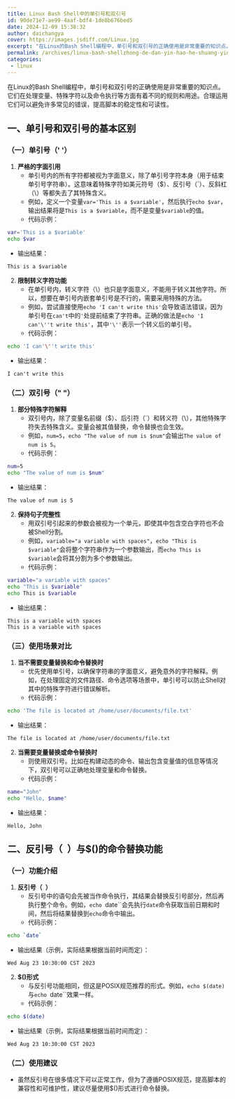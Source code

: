 ```yaml
---
title: Linux Bash Shell中的单引号和双引号
id: 90de71e7-ae99-4aaf-bdf4-1de8b676bed5
date: 2024-12-09 15:38:32
author: daichangya
cover: https://images.jsdiff.com/Linux.jpg
excerpt: "在Linux的Bash Shell编程中，单引号和双引号的正确使用是非常重要的知识点。它们在处理变量、特殊字符以及命令执行等方面有着不同的规则和用途。合理运用它们可以避免许多常见的错误，提高脚本的稳定性和可读性。 一、单引号和双引号的基本区别 （一）单引号（' '） 严格的字面引用 单引号内的所有字"
permalink: /archives/linux-bash-shellzhong-de-dan-yin-hao-he-shuang-yin-hao/
categories:
 - linux
---
```


在Linux的Bash Shell编程中，单引号和双引号的正确使用是非常重要的知识点。它们在处理变量、特殊字符以及命令执行等方面有着不同的规则和用途。合理运用它们可以避免许多常见的错误，提高脚本的稳定性和可读性。

## 一、单引号和双引号的基本区别

### （一）单引号（' '）
1. **严格的字面引用**
   - 单引号内的所有字符都被视为字面意义，除了单引号字符本身（用于结束单引号字符串）。这意味着特殊字符如美元符号（$）、反引号（`）、反斜杠（\）等都失去了其特殊含义。
   - 例如，定义一个变量`var='This is a $variable'`，然后执行`echo $var`，输出结果将是`This is a $variable`，而不是变量`$variable`的值。
   - 代码示例：
```bash
var='This is a $variable'
echo $var  
```
   - 输出结果：
```
This is a $variable
```
2. **限制转义字符功能**
   - 在单引号内，转义字符（\）也只是字面意义，不能用于转义其他字符。所以，想要在单引号内嵌套单引号是不行的，需要采用特殊的方法。
   - 例如，尝试直接使用`echo 'I can't write this'`会导致语法错误，因为单引号在`can't`中的`'`处提前结束了字符串。正确的做法是`echo 'I can'\''t write this'`，其中`'\''`表示一个转义后的单引号。
   - 代码示例：
```bash
echo 'I can'\''t write this'
```
   - 输出结果：
```
I can't write this
```

### （二）双引号（" "）
1. **部分特殊字符解释**
   - 双引号内，除了变量名前缀（$）、后引符（`）和转义符（\），其他特殊字符失去特殊含义。变量会被其值替换，命令替换也会生效。
   - 例如，`num=5`，`echo "The value of num is $num"`会输出`The value of num is 5`。
   - 代码示例：
```bash
num=5
echo "The value of num is $num"
```
   - 输出结果：
```
The value of num is 5
```
2. **保持句子完整性**
   - 用双引号引起来的参数会被视为一个单元，即使其中包含空白字符也不会被Shell分割。
   - 例如，`variable="a variable with spaces"`，`echo "This is $variable"`会将整个字符串作为一个参数输出，而`echo This is $variable`会将其分割为多个参数输出。
   - 代码示例：
```bash
variable="a variable with spaces"
echo "This is $variable"
echo This is $variable
```
   - 输出结果：
```
This is a variable with spaces
This is a variable with spaces
```

### （三）使用场景对比
1. **当不需要变量替换和命令替换时**
   - 优先使用单引号，以确保字符串的字面意义，避免意外的字符解释。例如，在处理固定的文件路径、命令选项等场景中，单引号可以防止Shell对其中的特殊字符进行错误解析。
   - 代码示例：
```bash
echo 'The file is located at /home/user/documents/file.txt'
```
   - 输出结果：
```
The file is located at /home/user/documents/file.txt
```
2. **当需要变量替换或命令替换时**
   - 则使用双引号。比如在构建动态的命令、输出包含变量值的信息等情况下，双引号可以正确地处理变量和命令替换。
   - 代码示例：
```bash
name="John"
echo "Hello, $name"
```
   - 输出结果：
```
Hello, John
```

## 二、反引号（` `）与$()的命令替换功能

### （一）功能介绍
1. **反引号（` `）**
   - 反引号中的语句会先被当作命令执行，其结果会替换反引号部分，然后再执行整个命令。例如，`echo `date``会先执行`date`命令获取当前日期和时间，然后将结果替换到`echo`命令中输出。
   - 代码示例：
```bash
echo `date`
```
   - 输出结果（示例，实际结果根据当前时间而定）：
```
Wed Aug 23 10:30:00 CST 2023
```
2. **$()形式**
   - 与反引号功能相同，但这是POSIX规范推荐的形式。例如，`echo $(date)`与`echo `date``效果一样。
   - 代码示例：
```bash
echo $(date)
```
   - 输出结果（示例，实际结果根据当前时间而定）：
```
Wed Aug 23 10:30:00 CST 2023
```

### （二）使用建议
   - 虽然反引号在很多情况下可以正常工作，但为了遵循POSIX规范，提高脚本的兼容性和可维护性，建议尽量使用$()形式进行命令替换。

   